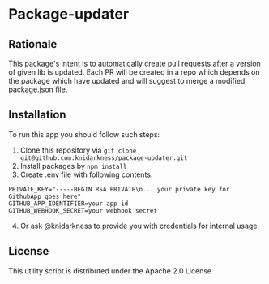 # Package-updater

## Rationale
This package's intent is to automatically create pull requests after a version of given lib is updated. Each PR will be created in a repo which depends on the package which have updated and will suggest to merge a modified package.json file.

## Installation

To run this app you should follow such steps:
1. Clone this repository via `git clone git@github.com:knidarkness/package-updater.git` 
2. Install packages by `npm install`
3. Create .env file with following contents:
```
PRIVATE_KEY="-----BEGIN RSA PRIVATE\n... your private key for GithubApp goes here"
GITHUB_APP_IDENTIFIER=your app id
GITHUB_WEBHOOK_SECRET=your webhook secret
```
4. Or ask @knidarkness to provide you with credentials for internal usage.


## License

This utility script is distributed under the Apache 2.0 License

